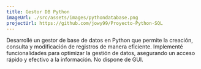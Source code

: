 ```yaml
---
title: Gestor DB Python
imageUrl: ./src/assets/images/pythondatabase.png
projectUrl: https://github.com/jowy99/Proyecto-Python-SQL
---
```

Desarrollé un gestor de base de datos en Python que permite la creación, consulta y modificación de registros de manera eficiente. Implementé funcionalidades para optimizar la gestión de datos, asegurando un acceso rápido y efectivo a la información. No dispone de GUI.